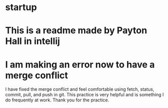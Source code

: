 # startup
# This is a readme made by Payton Hall in intellij
# I am making an error now to have a merge conflict

I have fixed the merge conflict and feel comfortable using fetch, status, commit, pull, and push in git.
This practice is very helpful and is something I do frequently at work. Thank you for the practice.